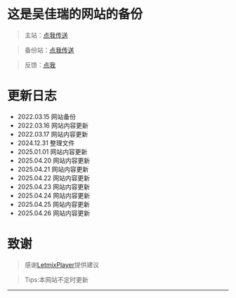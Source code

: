 # 这是吴佳瑞的网站的备份
>主站：[点我传送](https://wujiarui.ct.ws/ "吴佳瑞的网站")

>备份站：[点我传送](https://wujiarui2023.github.io/ "点我传送")

>反馈：[点我](https://github.com/wujiarui2023/wujiarui2023.github.io/issues "点我反馈")
# 更新日志
- 2022.03.15 网站备份
- 2022.03.16 网站内容更新
- 2022.03.17 网站内容更新
- 2024.12.31 整理文件
- 2025.01.01 网站内容更新
- 2025.04.20 网站内容更新
- 2025.04.21 网站内容更新
- 2025.04.22 网站内容更新
- 2025.04.23 网站内容更新
- 2025.04.24 网站内容更新
- 2025.04.25 网站内容更新
- 2025.04.26 网站内容更新

# 致谢
>感谢[LetmixPlayer](https://github.com/LetmixPlayer)提供建议

>Tips:本网站不定时更新

---